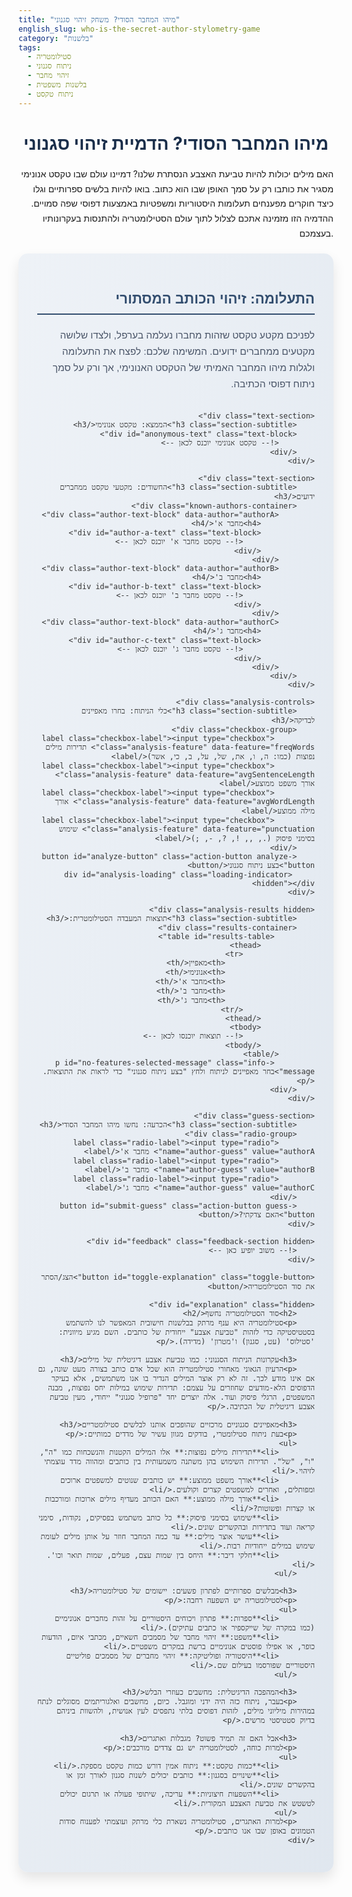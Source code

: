 ```yaml
---
title: "מיהו המחבר הסודי? משחק זיהוי סגנוני"
english_slug: who-is-the-secret-author-stylometry-game
category: "בלשנות"
tags:
  - סטילומטריה
  - ניתוח סגנוני
  - זיהוי מחבר
  - בלשנות משפטית
  - ניתוח טקסט
---
```

# מיהו המחבר הסודי? הדמיית זיהוי סגנוני

האם מילים יכולות להיות טביעת האצבע הנסתרת שלנו? דמיינו עולם שבו טקסט אנונימי מסגיר את כותבו רק על סמך האופן שבו הוא כתוב. בואו להיות בלשים ספרותיים וגלו כיצד חוקרים מפענחים תעלומות היסטוריות ומשפטיות באמצעות דפוסי שפה סמויים. ההדמיה הזו מזמינה אתכם לצלול לתוך עולם הסטילומטריה ולהתנסות בעקרונותיו בעצמכם.

<div id="app-container" lang="he" dir="rtl">
    <h2 class="section-title">התעלומה: זיהוי הכותב המסתורי</h2>
    <p class="intro-text">לפניכם מקטע טקסט שזהות מחברו נעלמה בערפל, ולצדו שלושה מקטעים ממחברים ידועים. המשימה שלכם: לפצח את התעלומה ולגלות מיהו המחבר האמיתי של הטקסט האנונימי, אך ורק על סמך ניתוח דפוסי הכתיבה.</p>

    <div class="text-section">
        <h3 class="section-subtitle">הממצא: טקסט אנונימי</h3>
        <div id="anonymous-text" class="text-block">
            <!-- טקסט אנונימי יוכנס לכאן -->
        </div>
    </div>

    <div class="text-section">
        <h3 class="section-subtitle">החשודים: מקטעי טקסט ממחברים ידועים</h3>
        <div class="known-authors-container">
            <div class="author-text-block" data-author="authorA">
                <h4>מחבר א'</h4>
                <div id="author-a-text" class="text-block">
                    <!-- טקסט מחבר א' יוכנס לכאן -->
                </div>
            </div>
            <div class="author-text-block" data-author="authorB">
                <h4>מחבר ב'</h4>
                <div id="author-b-text" class="text-block">
                    <!-- טקסט מחבר ב' יוכנס לכאן -->
                </div>
            </div>
            <div class="author-text-block" data-author="authorC">
                <h4>מחבר ג'</h4>
                <div id="author-c-text" class="text-block">
                    <!-- טקסט מחבר ג' יוכנס לכאן -->
                </div>
            </div>
        </div>
    </div>

    <div class="analysis-controls">
        <h3 class="section-subtitle">כלי הניתוח: בחרו מאפיינים לבדיקה</h3>
        <div class="checkbox-group">
             <label class="checkbox-label"><input type="checkbox" class="analysis-feature" data-feature="freqWords"> תדירות מילים נפוצות (כמו: ה, ו, את, של, על, ב, כי, אשר)</label>
             <label class="checkbox-label"><input type="checkbox" class="analysis-feature" data-feature="avgSentenceLength"> אורך משפט ממוצע</label>
             <label class="checkbox-label"><input type="checkbox" class="analysis-feature" data-feature="avgWordLength"> אורך מילה ממוצע</label>
             <label class="checkbox-label"><input type="checkbox" class="analysis-feature" data-feature="punctuation"> שימוש בסימני פיסוק (., ,, !, ?, -, ;)</label>
        </div>
        <button id="analyze-button" class="action-button analyze-button">בצע ניתוח סגנוני</button>
         <div id="analysis-loading" class="loading-indicator hidden"></div>
    </div>

    <div class="analysis-results hidden">
        <h3 class="section-subtitle">תוצאות המעבדה הסטילומטרית:</h3>
        <div class="results-container">
             <table id="results-table">
                <thead>
                    <tr>
                        <th>מאפיין</th>
                        <th>אנונימי</th>
                        <th>מחבר א'</th>
                        <th>מחבר ב'</th>
                        <th>מחבר ג'</th>
                    </tr>
                </thead>
                <tbody>
                    <!-- תוצאות יוכנסו לכאן -->
                </tbody>
            </table>
             <p id="no-features-selected-message" class="info-message">בחר מאפיינים לניתוח ולחץ "בצע ניתוח סגנוני" כדי לראות את התוצאות.</p>
        </div>
    </div>

    <div class="guess-section">
        <h3 class="section-subtitle">הכרעה: נחשו מיהו המחבר הסודי</h3>
        <div class="radio-group">
            <label class="radio-label"><input type="radio" name="author-guess" value="authorA"> מחבר א'</label>
            <label class="radio-label"><input type="radio" name="author-guess" value="authorB"> מחבר ב'</label>
            <label class="radio-label"><input type="radio" name="author-guess" value="authorC"> מחבר ג'</label>
        </div>
        <button id="submit-guess" class="action-button guess-button">האם צדקתי?</button>
    </div>

    <div id="feedback" class="feedback-section hidden">
        <!-- משוב יופיע כאן -->
    </div>

    <button id="toggle-explanation" class="toggle-button">הצג/הסתר את סוד הסטילומטריה</button>

    <div id="explanation" class="hidden">
        <h2>סוד הסטילומטריה נחשף</h2>
        <p>סטילומטריה היא ענף מרתק בבלשנות חישובית המאפשר לנו להשתמש בסטטיסטיקה כדי לזהות "טביעת אצבע" ייחודית של כותבים. השם מגיע מיוונית: 'סטילוס' (עט, סגנון) ו'מטרון' (מדידה).</p>

        <h3>עקרונות הניתוח הסגנוני: כמו טביעת אצבע דיגיטלית של מילים</h3>
        <p>הרעיון הגאוני מאחורי סטילומטריה הוא שכל אדם כותב בצורה מעט שונה, גם אם אינו מודע לכך. זה לא רק אוצר המילים הנדיר בו אנו משתמשים, אלא בעיקר הדפוסים הלא-מודעים שחוזרים על עצמם: תדירות שימוש במילות יחס נפוצות, מבנה המשפטים, הרגלי פיסוק ועוד. אלה יוצרים יחד "פרופיל סגנוני" ייחודי, מעין טביעת אצבע דיגיטלית של הכתיבה.</p>

        <h3>מאפיינים סגנוניים מרכזיים שהופכים אותנו לבלשים סטילומטריים</h3>
        <p>בעת ניתוח סטילומטרי, בודקים מגוון עשיר של מדדים כמותיים:</p>
        <ul>
            <li>**תדירות מילים נפוצות:** אלו המילים הקטנות והנשכחות כמו "ה", "ו", "של". תדירות השימוש בהן משתנה משמעותית בין כותבים ומהווה מדד עוצמתי לזיהוי.</li>
            <li>**אורך משפט ממוצע:** יש כותבים שנוטים למשפטים ארוכים ומפותלים, ואחרים למשפטים קצרים וקולעים.</li>
            <li>**אורך מילה ממוצע:** האם הכותב מעדיף מילים ארוכות ומורכבות או קצרות ופשוטות?</li>
            <li>**שימוש בסימני פיסוק:** כל כותב משתמש בפסיקים, נקודות, סימני קריאה ועוד בתדירות ובהקשרים שונים.</li>
            <li>**עושר אוצר מילים:** עד כמה המחבר חוזר על אותן מילים לעומת שימוש במילים ייחודיות רבות.</li>
            <li>**חלקי דיבר:** היחס בין שמות עצם, פעלים, שמות תואר וכו'.</li>
        </ul>

        <h3>מבלשים ספרותיים לפתרון פשעים: יישומים של סטילומטריה</h3>
        <p>לסטילומטריה יש השפעה רחבה:</p>
        <ul>
            <li>**ספרות:** פתרון ויכוחים היסטוריים על זהות מחברים אנונימיים (כמו במקרה של שייקספיר או כתבים עתיקים).</li>
            <li>**משפט:** זיהוי מחבר של מסמכים חשאיים, מכתבי איום, הודעות כופר, או אפילו פוסטים אנונימיים ברשת במקרים משפטיים.</li>
            <li>**היסטוריה ופוליטיקה:** זיהוי מחברים של מסמכים פוליטיים היסטוריים שפורסמו בעילום שם.</li>
        </ul>

        <h3>המהפכה הדיגיטלית: מחשבים כעוזרי הבלש</h3>
        <p>בעבר, ניתוח כזה היה ידני ומוגבל. כיום, מחשבים ואלגוריתמים מסוגלים לנתח במהירות מיליוני מילים, לזהות דפוסים בלתי נתפסים לעין אנושית, ולהשוות ביניהם בדיוק סטטיסטי מרשים.</p>

        <h3>אבל האם זה תמיד פשוט? מגבלות ואתגרים</h3>
        <p>למרות כוחה, לסטילומטריה יש גם צדדים מורכבים:</p>
        <ul>
            <li>**כמות טקסט:** ניתוח אמין דורש כמות טקסט מספקת.</li>
            <li>**שינויים בסגנון:** כותבים יכולים לשנות סגנון לאורך זמן או בהקשרים שונים.</li>
            <li>**השפעות חיצוניות:** עריכה, שיתופי פעולה או תרגום יכולים לטשטש את טביעת האצבע המקורית.</li>
        </ul>
        <p>למרות האתגרים, סטילומטריה נשארת כלי מרתק ועוצמתי לפענוח סודות הטמונים באופן שבו אנו כותבים.</p>
    </div>

</div>

<style>
    @import url('https://fonts.googleapis.com/css2?family=Heebo:wght@300;400;700&display=swap');

    #app-container {
        font-family: 'Heebo', sans-serif;
        max-width: 900px;
        margin: 20px auto;
        padding: 30px; /* Increased padding */
        border: none; /* No border */
        border-radius: 15px; /* More rounded corners */
        background: linear-gradient(to bottom right, #eef2f7, #e0e7ef); /* Subtle gradient background */
        box-shadow: 0 10px 20px rgba(0, 0, 0, 0.1); /* Softer, larger shadow */
        direction: rtl;
        color: #333;
    }

    h1 {
         text-align: center; /* Center main title */
         color: #1a2e4a; /* Darker blue for main title */
         margin-bottom: 20px;
         font-size: 2em;
         font-weight: 700;
    }

    h2.section-title {
        color: #334e6f; /* Darker blue */
        text-align: right;
        border-bottom: 2px solid #334e6f; /* Add a subtle line */
        padding-bottom: 10px;
        margin-top: 30px;
        margin-bottom: 20px;
        font-size: 1.6em;
         font-weight: 700;
    }

     h3.section-subtitle {
        color: #526c88; /* Medium blue */
        text-align: right;
        margin-bottom: 15px;
        font-size: 1.3em;
        font-weight: 400;
     }

     h4 {
         color: #627d98; /* Lighter blue */
         text-align: center;
         margin-top: 0;
         margin-bottom: 10px;
         font-size: 1.1em;
         font-weight: 700;
     }

    p {
        text-align: right;
        line-height: 1.7; /* Increased line height */
        margin-bottom: 15px;
    }

    .intro-text {
        font-size: 1.1em;
        color: #4a5568;
        margin-bottom: 30px;
    }

    .text-section, .analysis-controls, .analysis-results, .guess-section, .feedback-section {
        margin-bottom: 25px; /* Increased spacing */
        padding: 20px; /* Increased padding */
        border: none;
        border-radius: 10px; /* Slightly more rounded */
        background-color: #ffffff; /* White background for sections */
        box-shadow: 0 4px 8px rgba(0, 0, 0, 0.08); /* Subtle shadow for sections */
    }

    .known-authors-container {
        display: flex;
        flex-wrap: wrap;
        gap: 20px; /* Increased gap */
        justify-content: center;
    }

    .author-text-block {
        flex: 1 1 280px; /* Slightly larger base */
        border: 2px dashed #a0aec0; /* More prominent dashed border */
        padding: 15px; /* Increased padding */
        border-radius: 8px;
        background-color: #edf2f7; /* Light grey-blue background */
        display: flex;
        flex-direction: column;
        transition: transform 0.3s ease, box-shadow 0.3s ease; /* Add transition */
    }

     .author-text-block:hover {
         transform: translateY(-5px); /* Lift effect on hover */
         box-shadow: 0 6px 12px rgba(0, 0, 0, 0.1);
     }

     .author-text-block.correct-match {
         border-color: #48bb78; /* Green border for correct match */
         box-shadow: 0 0 15px rgba(72, 187, 120, 0.5);
     }

    .text-block {
        min-height: 100px; /* Increased min height */
        padding: 15px; /* Increased padding */
        border: 1px solid #e2e8f0; /* Lighter border */
        border-radius: 6px;
        background-color: #ffffff;
        overflow-y: auto;
        text-align: right;
        direction: rtl;
        flex-grow: 1;
        line-height: 1.6;
        font-size: 0.95em;
        color: #4a5568;
    }

    .checkbox-group, .radio-group {
        margin-bottom: 15px;
    }

    .checkbox-label, .radio-label {
        display: block; /* Make them block for better click area */
        margin-bottom: 10px;
        font-size: 1em;
        cursor: pointer;
        user-select: none; /* Prevent text selection */
        padding: 5px 0; /* Add padding for click area */
    }

    .checkbox-label input, .radio-label input {
        margin-left: 8px; /* Space between checkbox and text */
         /* Hide default checkbox/radio and style with CSS if needed for more custom look */
    }

    button.action-button {
        display: inline-block; /* Allow multiple buttons if needed */
        margin-top: 10px;
        padding: 12px 25px; /* Increased padding */
        border: none;
        border-radius: 8px; /* More rounded */
        cursor: pointer;
        font-size: 1.1em;
        transition: background-color 0.3s ease, transform 0.1s ease; /* Add transform transition */
        font-weight: 700;
    }

    button.action-button:hover {
        transform: translateY(-2px); /* Lift effect on hover */
    }
     button.action-button:active {
        transform: translateY(0); /* Press effect */
    }

    button.analyze-button {
        background-color: #3182ce; /* Blue */
        color: white;
    }
    button.analyze-button:hover {
        background-color: #2b6cb0; /* Darker blue */
    }

    button.guess-button {
        background-color: #f6ad55; /* Orange */
        color: #4a5568; /* Dark text */
    }
    button.guess-button:hover {
        background-color: #ed8936; /* Darker orange */
    }

     button.toggle-button {
        display: block;
        width: fit-content;
        margin: 30px auto; /* More space, centered */
        padding: 10px 20px;
        background-color: #4fd1c5; /* Teal */
        color: #1a202c; /* Dark text */
        border: none;
        border-radius: 8px;
        cursor: pointer;
        font-size: 1em;
        transition: background-color 0.3s ease;
        font-weight: 700;
    }
    button.toggle-button:hover {
        background-color: #38b2ac; /* Darker teal */
    }


    .analysis-results table {
        width: 100%;
        border-collapse: collapse;
        margin-top: 15px; /* More space */
        text-align: right;
        font-size: 0.95em;
    }

    .analysis-results th, .analysis-results td {
        border: 1px solid #ebf4ff; /* Lighter border */
        padding: 10px; /* More padding */
        text-align: right;
         white-space: nowrap; /* Prevent wrapping in cells */
    }

    .analysis-results th {
        background-color: #e2f0f8; /* Light blue background */
        font-weight: 700;
        color: #2d3748;
    }

    .analysis-results tbody tr:nth-child(even) {
        background-color: #f7fafc; /* Very light grey */
    }
     .analysis-results tbody tr:hover {
        background-color: #ebf8ff; /* Highlight on hover */
     }

     .results-container {
         position: relative; /* Needed for loading indicator */
     }

     #analysis-loading {
        display: inline-block;
        width: 20px;
        height: 20px;
        border: 3px solid rgba(0, 0, 0, .3);
        border-radius: 50%;
        border-top-color: #3182ce;
        animation: spin 0.8s ease-in-out infinite;
        margin-left: 10px; /* Space from button */
         vertical-align: middle;
     }

     @keyframes spin {
        to { -webkit-transform: rotate(360deg); }
     }

     .hidden {
        display: none !important; /* Use !important to ensure hiding */
    }

    .analysis-results.hidden, .feedback-section.hidden {
         /* Use CSS transition for display none/block or opacity/height */
         /* display: none cannot be animated easily, use opacity + visibility or height */
         opacity: 0;
         height: 0;
         overflow: hidden;
         padding: 0;
         margin-bottom: 0;
         transition: opacity 0.4s ease, height 0.4s ease, padding 0.4s ease, margin-bottom 0.4s ease;
    }

     .analysis-results:not(.hidden), .feedback-section:not(.hidden) {
        opacity: 1;
         height: auto; /* Or max-height */
         padding: 20px;
         margin-bottom: 25px;
         transition: opacity 0.4s ease, height 0.4s ease, padding 0.4s ease, margin-bottom 0.4s ease;
     }

     .feedback-section {
        min-height: 60px; /* Increased min height */
        padding: 20px;
        border-radius: 10px;
        box-shadow: 0 4px 8px rgba(0, 0, 0, 0.08);
        font-size: 1.1em;
        line-height: 1.6;
     }

    .feedback-section.correct {
        background-color: #f0fff4; /* Very light green */
        border: 2px solid #68d391; /* Green border */
        color: #2f855a; /* Dark green text */
    }

     .feedback-section.incorrect {
        background-color: #fff5f5; /* Very light red */
        border: 2px solid #f56565; /* Red border */
        color: #c53030; /* Dark red text */
    }

     .feedback-section p {
         margin: 8px 0; /* Add margin to paragraphs within feedback */
     }

     .info-message {
         text-align: center;
         font-style: italic;
         color: #718096; /* Grey */
         margin-top: 15px;
         padding: 10px;
         background-color: #ebf8ff;
         border-radius: 5px;
     }


    #explanation {
        margin-top: 25px;
        padding: 25px; /* Increased padding */
        border: none;
        border-radius: 10px;
        background-color: #ffffff;
         box-shadow: 0 4px 8px rgba(0, 0, 0, 0.08);
         line-height: 1.7;
    }

    #explanation h2 {
         border-bottom: 2px solid #4fd1c5; /* Teal line */
         padding-bottom: 8px;
         margin-bottom: 20px;
         color: #007a70; /* Darker teal */
         font-size: 1.5em;
         font-weight: 700;
    }
     #explanation h3 {
         color: #526c88;
         margin-top: 20px;
         margin-bottom: 10px;
         font-size: 1.2em;
          font-weight: 700;
     }

    #explanation ul {
         padding-right: 30px; /* Increased padding */
         list-style-type: disc;
         margin-bottom: 15px;
    }
    #explanation li {
        margin-bottom: 8px;
        line-height: 1.6;
        color: #4a5568;
    }

     /* Responsive adjustments */
     @media (max-width: 768px) {
         #app-container {
             padding: 20px;
         }
         .known-authors-container {
             flex-direction: column;
             gap: 15px;
         }
         .author-text-block {
             flex: none; /* Disable flex grow */
             width: 100%; /* Take full width */
         }
         .analysis-controls label {
             margin-left: 0;
             margin-bottom: 10px;
         }
          button.action-button {
            width: 100%; /* Full width buttons on small screens */
            text-align: center;
            margin-top: 15px;
         }
     }

</style>

<script>
    document.addEventListener('DOMContentLoaded', () => {
        const texts = {
            anonymous: "השמש זרחה בשמיים הכחולים. ציפורים שרו על העצים. זה היה יום יפה לטייל בפארק. לקחנו סל פיקניק ויצאנו מהבית במהירות. רצינו להגיע לפני שיהיה חם מדי.",
            authorA: "אף שהשמש האירה את כיפת הרקיע בגווני תכלת עזים, הרוח הקרירה ששררה באוויר בבוקר הבטיחה תנאים נוחים יחסית לטיול. השירה העליזה שנשמעה מבין ענפי העצים העבותים הוסיפה נופך פסטורלי לאווירה. אכן, היה זה יום אידיאלי לצאת לסיור בפארק הסמוך, מצוידים בסל פיקניק שהכיל כל טוב.",
            authorB: "השמש זרחה. השמיים היו כחולים. ציפורים שרו. היה יום טוב ללכת לפארק. לקחנו סל ויצאנו. רצינו ללכת עכשיו.",
            authorC: "הו, השמש! היא האירה היום כל כך יפה, בזהב טהור, על שמיים שהיו ממש, אבל ממש כחולים עמוק! והציפורים? הן פשוט שרו את נפשן החוצה, מבין העצים! איזה יום מושלם, פשוט מושלם, לטייל! לקחנו את הסל שלנו, עם כל הדברים הטעימים בו, ויצאנו, במהירות, אל האור!"
        };

        // Define which author the anonymous text matches
        const correctAnswer = 'authorB'; // Anonymous text matches Author B

        // Populate text areas
        document.getElementById('anonymous-text').textContent = texts.anonymous;
        document.getElementById('author-a-text').textContent = texts.authorA;
        document.getElementById('author-b-text').textContent = texts.authorB;
        document.getElementById('author-c-text').textContent = texts.authorC;

        const analyzeButton = document.getElementById('analyze-button');
        const analysisLoading = document.getElementById('analysis-loading');
        const resultsTableBody = document.querySelector('#results-table tbody');
        const analysisResultsDiv = document.querySelector('.analysis-results');
        const noFeaturesMessage = document.getElementById('no-features-selected-message');
        const submitGuessButton = document.getElementById('submit-guess');
        const feedbackDiv = document.getElementById('feedback');
        const toggleExplanationButton = document.getElementById('toggle-explanation');
        const explanationDiv = document.getElementById('explanation');
         const authorBlocks = document.querySelectorAll('.author-text-block');


        // Feature mapping for feedback text
        const featureMapping = {
             freqWords: 'תדירות מילים נפוצות',
             avgSentenceLength: 'אורך משפט ממוצע',
             avgWordLength: 'אורך מילה ממוצע',
             punctuation: 'שימוש בסימני פיסוק'
        };

        // Analysis Functions
        function cleanText(text) {
            // Remove punctuation that splits words but keep sentence enders (.!?) and hyphens within words potentially
             // Let's refine cleaning: keep hyphens that might be part of words, remove others and symbols.
            let cleaned = text.replace(/[",()':;]/g, '');
             // Remove standalone hyphens or hyphens at start/end of words. Keep hyphen if surrounded by letters.
            cleaned = cleaned.replace(/(?<!\p{L})-|-(?!\p{L})/gu, ''); // Requires Unicode property escapes (u flag)
            cleaned = cleaned.replace(/\s+/g, ' ').trim(); // Normalize spaces
            return cleaned;
        }

         function countWords(text) {
             const cleaned = cleanText(text);
             if (!cleaned) return 0;
             return cleaned.split(/\s+/).filter(word => word.length > 0).length; // Filter out empty strings from split
         }

        function analyzeText(text, features) {
            const results = {};
             // Use original text for punctuation count, cleaned for others
            const cleaned = cleanText(text);
            const sentences = text.split(/[.!?]/).filter(s => s.trim().length > 0);
            const words = cleaned.split(/\s+/).filter(w => w.length > 0);
            const totalWords = words.length;
            const totalSentences = sentences.length;
             // Sum of lengths of cleaned words
            const totalLetters = words.reduce((sum, word) => sum + word.length, 0);

            if (features.includes('freqWords')) {
                const frequentWords = ['ה', 'ו', 'את', 'של', 'על', 'ב', 'כי', 'אשר']; // Keep these based on example
                results.freqWords = {};
                const wordCounts = {};
                 words.forEach(word => {
                     // Lowercase and remove any remaining non-letter chars? Basic cleaning should handle this.
                     wordCounts[word] = (wordCounts[word] || 0) + 1;
                 });

                 frequentWords.forEach(word => {
                      // Calculate frequency as count per 100 words, rounded to 2 decimal places
                     results.freqWords[word] = totalWords > 0 ? ((wordCounts[word] || 0) / totalWords * 100).toFixed(2) : '0.00';
                 });
            }

            if (features.includes('avgSentenceLength')) {
                results.avgSentenceLength = totalSentences > 0 ? (totalWords / totalSentences).toFixed(2) : '0.00';
            }

            if (features.includes('avgWordLength')) {
                 results.avgWordLength = totalWords > 0 ? (totalLetters / totalWords).toFixed(2) : '0.00';
            }

             if (features.includes('punctuation')) {
                 const punctuationMarks = ['.', ',', '!', '?', '-', ';']; // Keep these based on example
                 results.punctuation = {};
                 punctuationMarks.forEach(mark => {
                      // Count punctuation in the original text
                      const count = (text.match(new RegExp('\\' + mark.replace(/[-[\]{}()*+?.,\\^$|#\s]/g, '\\$&'), 'g')) || []).length;
                      results.punctuation[mark] = count;
                 });
             }

            return results;
        }

        function displayResults(analysisResults, features) {
            resultsTableBody.innerHTML = ''; // Clear previous results
            const textsOrder = ['anonymous', 'authorA', 'authorB', 'authorC'];
            const textNames = ['אנונימי', 'מחבר א\'', 'מחבר ב\'', 'מחבר ג\''];

            if (features.length === 0) {
                noFeaturesMessage.classList.remove('hidden');
                analysisResultsDiv.classList.add('hidden'); // Hide the whole results section
                return;
            } else {
                 noFeaturesMessage.classList.add('hidden');
                 analysisResultsDiv.classList.remove('hidden'); // Show the results section
            }

            // Add rows for each selected feature
            features.forEach(feature => {
                if (feature === 'freqWords') {
                     const frequentWords = ['ה', 'ו', 'את', 'של', 'על', 'ב', 'כי', 'אשר'];
                     frequentWords.forEach(word => {
                         const row = resultsTableBody.insertRow();
                         row.insertCell().textContent = `תדירות "${word}" (%)`; // Add unit
                         textsOrder.forEach(key => {
                             row.insertCell().textContent = analysisResults[key].freqWords[word];
                         });
                     });
                } else if (feature === 'avgSentenceLength') {
                    const row = resultsTableBody.insertRow();
                    row.insertCell().textContent = 'אורך משפט ממוצע (מילים)'; // Add unit
                     textsOrder.forEach(key => {
                         row.insertCell().textContent = analysisResults[key].avgSentenceLength;
                     });
                } else if (feature === 'avgWordLength') {
                    const row = resultsTableBody.insertRow();
                    row.insertCell().textContent = 'אורך מילה ממוצע (אותיות)'; // Add unit
                     textsOrder.forEach(key => {
                         row.insertCell().textContent = analysisResults[key].avgWordLength;
                     });
                } else if (feature === 'punctuation') {
                     const punctuationMarks = ['.', ',', '!', '?', '-', ';'];
                     punctuationMarks.forEach(mark => {
                          const row = resultsTableBody.insertRow();
                          row.insertCell().textContent = `שימוש ב-${mark} (מספר מופעים)`; // Add unit/description
                          textsOrder.forEach(key => {
                               row.insertCell().textContent = analysisResults[key].punctuation[mark];
                          });
                     });
                }
            });

             // Force reflow/repaint before applying transition
            void analysisResultsDiv.offsetHeight;
        }


        analyzeButton.addEventListener('click', () => {
            const selectedFeatures = Array.from(document.querySelectorAll('.analysis-feature:checked')).map(cb => cb.dataset.feature);

            if (selectedFeatures.length === 0) {
                alert("אנא בחר לפחות מאפיין אחד לניתוח כדי לראות את התוצאות.");
                displayResults({}, []); // Clear table and show message
                return;
            }

            // Show loading indicator and disable button
            analysisLoading.classList.remove('hidden');
            analyzeButton.disabled = true;

            // Perform analysis (simulate delay for animation)
            setTimeout(() => {
                const analysisResults = {
                    anonymous: analyzeText(texts.anonymous, selectedFeatures),
                    authorA: analyzeText(texts.authorA, selectedFeatures),
                    authorB: analyzeText(texts.authorB, selectedFeatures),
                    authorC: analyzeText(texts.authorC, selectedFeatures)
                };

                displayResults(analysisResults, selectedFeatures);

                // Hide loading indicator and re-enable button
                analysisLoading.classList.add('hidden');
                analyzeButton.disabled = false;
            }, 500); // Simulate a brief processing time
        });

        submitGuessButton.addEventListener('click', () => {
            const selectedAuthorInput = document.querySelector('input[name="author-guess"]:checked');
            const feedbackDiv = document.getElementById('feedback'); // Re-get to ensure correct state
            const authorBlocks = document.querySelectorAll('.author-text-block');

            // Clear previous feedback and highlights
             feedbackDiv.classList.add('hidden');
             feedbackDiv.innerHTML = '';
             authorBlocks.forEach(block => block.classList.remove('correct-match')); // Remove previous correct highlights


            if (!selectedAuthorInput) {
                feedbackDiv.classList.remove('hidden');
                feedbackDiv.className = 'feedback-section incorrect'; // Use incorrect class for this state too
                feedbackDiv.innerHTML = '<p><strong>המממ...</strong> אנא בחר מחבר לפני הבדיקה.</p>';
                 // Add subtle shake animation
                 feedbackDiv.style.animation = 'shake 0.5s';
                 feedbackDiv.addEventListener('animationend', () => feedbackDiv.style.animation = '');

                return;
            }

            const userGuess = selectedAuthorInput.value;
            const isCorrect = userGuess === correctAnswer;
             const selectedAuthorLabel = selectedAuthorInput.labels[0].textContent;
            const correctAuthorLabel = document.querySelector(`input[value="${correctAnswer}"]`).labels[0].textContent;

            feedbackDiv.classList.remove('hidden');
            feedbackDiv.className = 'feedback-section ' + (isCorrect ? 'correct' : 'incorrect');


            if (isCorrect) {
                 feedbackDiv.innerHTML = `<p><strong>בראבו, בלש! נכון מאוד!</strong></p><p> הטקסט האנונימי אכן נכתב על ידי <span style="font-weight: bold; color: #1a202c;">${correctAuthorLabel}</span>.</p>`;
                 // Add highlight to the correct author's block
                document.querySelector(`.author-text-block[data-author="${correctAnswer}"]`).classList.add('correct-match');
                 // Add pulse animation for correct answer
                 feedbackDiv.style.animation = 'pulse 0.8s ease-out';
                 feedbackDiv.addEventListener('animationend', () => feedbackDiv.style.animation = '');

            } else {
                 feedbackDiv.innerHTML = `<p><strong>המממ... לא מדויק הפעם.</strong></p><p> הטקסט האנונימי נכתב על ידי <span style="font-weight: bold; color: #1a202c;">${correctAuthorLabel}</span>, לא על ידי ${selectedAuthorLabel}.</p>`;
                  // Add shake animation for incorrect guess
                 feedbackDiv.style.animation = 'shake 0.5s';
                 feedbackDiv.addEventListener('animationend', () => feedbackDiv.style.animation = '');
                // Optionally highlight the correct author block even on wrong guess
                 document.querySelector(`.author-text-block[data-author="${correctAnswer}"]`).classList.add('correct-match');

            }

             // Provide explanation based on analysis if results are available
            const selectedFeatures = Array.from(document.querySelectorAll('.analysis-feature:checked')).map(cb => cb.dataset.feature);
             const resultsDisplayed = resultsTableBody.innerHTML !== '';


            if (selectedFeatures.length > 0 && resultsDisplayed) {
                const analysisResults = {
                     anonymous: analyzeText(texts.anonymous, selectedFeatures),
                     authorA: analyzeText(texts.authorA, selectedFeatures),
                     authorB: analyzeText(texts.authorB, selectedFeatures),
                     authorC: analyzeText(texts.authorC, selectedFeatures)
                };

                let explanationText = `<p><strong>ניתוח המאפיינים שנבחרו מסביר זאת:</strong></p>`;

                selectedFeatures.forEach(feature => {
                    explanationText += `<p><strong><span style="color: #334e6f;">${featureMapping[feature]}</span>:</strong><br>`;
                    const anonymousValue = analysisResults.anonymous[feature];
                    const correctValue = analysisResults[correctAnswer][feature];
                    const userGuessValue = analysisResults[userGuess][feature];
                    const correctAuthorName = document.querySelector(`input[value="${correctAnswer}"]`).labels[0].textContent;
                     const userGuessAuthorName = selectedAuthorInput.labels[0].textContent;


                    if (feature === 'freqWords' || feature === 'punctuation') {
                        const keys = feature === 'freqWords' ? ['ה', 'ו', 'את', 'של', 'על', 'ב', 'כי', 'אשר'] : ['.', ',', '!', '?', '-', ';'];
                        keys.forEach(key => {
                             const anonVal = typeof anonymousValue[key] !== 'undefined' ? anonymousValue[key] : 'N/A';
                             const correctVal = typeof correctValue[key] !== 'undefined' ? correctValue[key] : 'N/A';
                             const userGuessVal = typeof userGuessValue[key] !== 'undefined' ? userGuessValue[key] : 'N/A';

                             explanationText += `- "${key}": אנונימי = <span style="font-weight: bold;">${anonVal}</span>, ${correctAuthorName} = <span style="font-weight: bold;">${correctVal}</span>`;
                              if (!isCorrect) {
                                  explanationText += `, ${userGuessAuthorName} = <span style="font-weight: bold;">${userGuessVal}</span>`;
                              }

                              // Simple comparison logic for text feedback
                               const isAnonCloseToCorrect = anonVal === correctVal; // Direct match check
                               const isAnonCloseToGuess = !isCorrect && anonVal === userGuessVal; // Direct match check

                               if (isAnonCloseToCorrect && (!isCorrect ? !isAnonCloseToGuess : true)) {
                                   explanationText += ` <span style="color: #2f855a;">(דומה למחבר הנכון!)</span>`;
                               } else if (!isAnonCloseToCorrect && (!isCorrect && isAnonCloseToGuess)) {
                                    explanationText += ` <span style="color: #c53030;">(שונה מהמחבר הנכון, דומה לניחוש שלך)</span>`;
                               } else if (!isAnonCloseToCorrect && (!isCorrect ? !isAnonCloseToGuess : true)) {
                                    explanationText += ` <span style="color: #c53030;">(שונה מהמחבר הנכון)</span>`;
                               } else if (isCorrect && isAnonCloseToCorrect) {
                                    explanationText += ` <span style="color: #2f855a;">(דומה למחבר הנכון)</span>`;
                               }


                               explanationText += "<br>";
                        });
                     } else { // Average values
                        const anonVal = parseFloat(anonymousValue);
                        const correctVal = parseFloat(correctValue);
                        const userGuessVal = parseFloat(userGuessValue);

                         explanationText += `אנונימי = <span style="font-weight: bold;">${anonymousValue}</span>, ${correctAuthorName} = <span style="font-weight: bold;">${correctValue}</span>`;
                         if (!isCorrect) {
                            explanationText += `, ${userGuessAuthorName} = <span style="font-weight: bold;">${userGuessValue}</span>`;
                         }

                         // Simple comparison logic for averages with a tolerance
                         const threshold = 0.6; // Define a small tolerance for averages (adjust as needed)
                         const diffCorrect = !isNaN(anonVal) && !isNaN(correctVal) ? Math.abs(anonVal - correctVal) : Infinity;
                         const diffGuess = !isCorrect && !isNaN(anonVal) && !isNaN(userGuessVal) ? Math.abs(anonVal - userGuessVal) : Infinity;

                         const isAnonCloseToCorrect = diffCorrect <= threshold;
                         const isAnonCloserThanGuess = !isCorrect && diffCorrect < diffGuess;
                         const isGuessCloserThanCorrect = !isCorrect && diffGuess < diffCorrect;
                         const isAnonCloseToGuess = !isCorrect && diffGuess <= threshold;


                         if (isAnonCloseToCorrect && (!isCorrect ? isAnonCloserThanGuess || diffCorrect === diffGuess : true)) {
                              explanationText += ` <span style="color: #2f855a;">(ערכים דומים למחבר הנכון!)</span>`;
                          } else if (!isCorrect && isAnonCloseToGuess && (isGuessCloserThanCorrect || diffCorrect === diffGuess)) {
                               explanationText += ` <span style="color: #c53030;">(ערכים שונים מהמחבר הנכון, דומים לניחוש שלך)</span>`;
                           } else if (!isAnonCloseToCorrect && (!isCorrect ? !isAnonCloseToGuess : true)) {
                                explanationText += ` <span style="color: #c53030;">(ערכים שונים מהמחבר הנכון)</span>`;
                           } else if (isCorrect && isAnonCloseToCorrect) {
                                explanationText += ` <span style="color: #2f855a;">(ערכים דומים למחבר הנכון)</span>`;
                           } else if (!isCorrect && isAnonCloseToCorrect && isAnonCloseToGuess) {
                                explanationText += ` <span style="color: #718096;">(ערכים דומים לשניהם)</span>`;
                           }


                     }

                    explanationText += "</p>"; // Close paragraph for feature explanation
                });
                 feedbackDiv.innerHTML += explanationText;

            } else {
                 feedbackDiv.innerHTML += `<p>בצע ניתוח סגנוני ובחר מאפיינים כדי לראות השוואה מפורטת יותר כאן.</p>`;
            }

            // Force reflow/repaint before applying transition
            void feedbackDiv.offsetHeight;


        });


        toggleExplanationButton.addEventListener('click', () => {
            explanationDiv.classList.toggle('hidden');
            if (explanationDiv.classList.contains('hidden')) {
                toggleExplanationButton.textContent = 'הצג את סוד הסטילומטריה';
            } else {
                 toggleExplanationButton.textContent = 'הסתר את סוד הסטילומטריה';
            }
        });

        // Initial state: explanation hidden, results hidden
        explanationDiv.classList.add('hidden');
         analysisResultsDiv.classList.add('hidden');
         feedbackDiv.classList.add('hidden');
         noFeaturesMessage.classList.remove('hidden'); // Ensure message is visible initially
        toggleExplanationButton.textContent = 'הצג את סוד הסטילומטריה'; // Set initial button text

         // Add basic CSS animations for feedback
         const styleSheet = document.styleSheets[0];
         styleSheet.insertRule(`
            @keyframes shake {
                0%, 100% { transform: translateX(0); }
                10%, 30%, 50%, 70%, 90% { transform: translateX(-5px); }
                20%, 40%, 60%, 80% { transform: translateX(5px); }
            }
         `, styleSheet.cssRules.length);
          styleSheet.insertRule(`
            @keyframes pulse {
                0% { transform: scale(1); }
                50% { transform: scale(1.01); }
                100% { transform: scale(1); }
            }
         `, styleSheet.cssRules.length);


    });
</script>
```